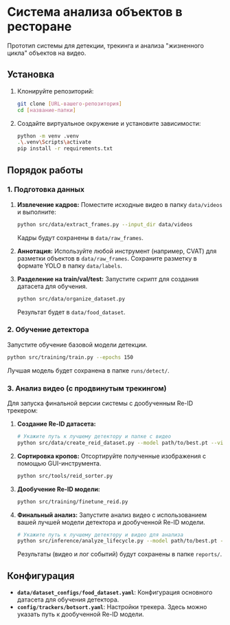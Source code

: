 # Система анализа объектов в ресторане

Прототип системы для детекции, трекинга и анализа "жизненного цикла" объектов на видео.

## Установка

1.  Клонируйте репозиторий:
    ```bash
    git clone [URL-вашего-репозитория]
    cd [название-папки]
    ```
2.  Создайте виртуальное окружение и установите зависимости:
    ```bash
    python -m venv .venv
    .\.venv\Scripts\activate
    pip install -r requirements.txt
    ```

## Порядок работы

### 1. Подготовка данных

1.  **Извлечение кадров:** Поместите исходные видео в папку `data/videos` и выполните:
    ```bash
    python src/data/extract_frames.py --input_dir data/videos
    ```
    Кадры будут сохранены в `data/raw_frames`.

2.  **Аннотация:** Используйте любой инструмент (например, CVAT) для разметки объектов в `data/raw_frames`. Сохраните разметку в формате YOLO в папку `data/labels`.

3.  **Разделение на train/val/test:** Запустите скрипт для создания датасета для обучения.
    ```bash
    python src/data/organize_dataset.py
    ```
    Результат будет в `data/food_dataset`.

### 2. Обучение детектора

Запустите обучение базовой модели детекции.
```bash
python src/training/train.py --epochs 150
````

Лучшая модель будет сохранена в папке `runs/detect/`.

### 3\. Анализ видео (с продвинутым трекингом)

Для запуска финальной версии системы с дообученным Re-ID трекером:

1.  **Создание Re-ID датасета:**
    ```bash
    # Укажите путь к лучшему детектору и папке с видео
    python src/data/create_reid_dataset.py --model path/to/best.pt --video_dir data/videos
    ```
2.  **Сортировка кропов:** Отсортируйте полученные изображения с помощью GUI-инструмента.
    ```bash
    python src/tools/reid_sorter.py
    ```
3.  **Дообучение Re-ID модели:**
    ```bash
    python src/training/finetune_reid.py
    ```
4.  **Финальный анализ:** Запустите анализ видео с использованием вашей лучшей модели детектора и дообученной Re-ID модели.
    ```bash
    # Укажите путь к лучшему детектору и видео для анализа
    python src/inference/analyze_lifecycle.py --model path/to/best.pt --video data/videos/4_1.MOV
    ```
    Результаты (видео и лог событий) будут сохранены в папке `reports/`.

## Конфигурация

  * **`data/dataset_configs/food_dataset.yaml`**: Конфигурация основного датасета для обучения детектора.
  * **`config/trackers/botsort.yaml`**: Настройки трекера. Здесь можно указать путь к дообученной Re-ID модели.

